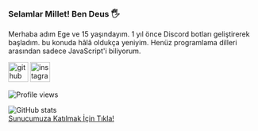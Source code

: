 ### Selamlar Millet! Ben Deus 🖐

Merhaba adım Ege ve 15 yaşındayım. 1 yıl önce Discord botları geliştirerek başladım. bu konuda hâlâ oldukça yeniyim. Henüz programlama dilleri arasından sadece JavaScript'i biliyorum.

[<img src='https://cdn.jsdelivr.net/npm/simple-icons@3.0.1/icons/github.svg' alt='github' height='40'>](https://github.com/deussxd)  [<img src='https://cdn.jsdelivr.net/npm/simple-icons@3.0.1/icons/instagram.svg' alt='instagram' height='40'>](https://www.instagram.com/deussxd_/)

![Profile views](https://gpvc.arturio.dev/deussxd)  

![GitHub stats](https://github-readme-stats.vercel.app/api?username=deussxd&show_icons=true)  
[Sunucumuza Katılmak İçin Tıkla!](https://discord.gg/ata44) 

